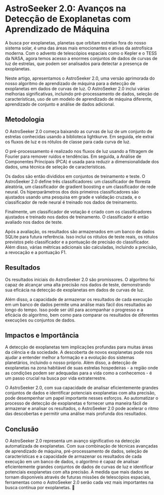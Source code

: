 # AstroSeeker 2.0: Avanços na Detecção de Exoplanetas com Aprendizado de Máquina

A busca por exoplanetas, planetas que orbitam estrelas fora do nosso sistema solar, é uma das áreas mais emocionantes e ativas da astrofísica moderna. Com o advento de telescópios espaciais como o Kepler e o TESS da NASA, agora temos acesso a enormes conjuntos de dados de curvas de luz de estrelas, que podem ser analisados para detectar a presença de exoplanetas.

Neste artigo, apresentamos o AstroSeeker 2.0, uma versão aprimorada do nosso algoritmo de aprendizado de máquina para a detecção de exoplanetas em dados de curvas de luz. O AstroSeeker 2.0 inclui várias melhorias significativas, incluindo pré-processamento de dados, seleção de características, uso de um modelo de aprendizado de máquina diferente, aprendizado de conjunto e análise de dados adicional.

## Metodologia

O AstroSeeker 2.0 começa baixando as curvas de luz de um conjunto de estrelas conhecidas usando a biblioteca lightkurve. Em seguida, ele extrai os fluxos de luz e os rótulos de classe para cada curva de luz.

O pré-processamento é realizado nos fluxos de luz usando a filtragem de Fourier para remover ruídos e tendências. Em seguida, a Análise de Componentes Principais (PCA) é usada para reduzir a dimensionalidade dos dados, uma técnica de seleção de características.

Os dados são então divididos em conjuntos de treinamento e teste. O AstroSeeker 2.0 define três classificadores: um classificador de floresta aleatória, um classificador de gradient boosting e um classificador de rede neural. Os hiperparâmetros dos dois primeiros classificadores são ajustados usando uma pesquisa em grade e validação cruzada, e o classificador de rede neural é treinado nos dados de treinamento.

Finalmente, um classificador de votação é criado com os classificadores ajustados e treinado nos dados de treinamento. O classificador é então avaliado nos dados de teste.

Após a avaliação, os resultados são armazenados em um banco de dados SQLite para futura referência. Isso inclui os rótulos de teste reais, os rótulos previstos pelo classificador e a pontuação de precisão do classificador. Além disso, várias métricas adicionais são calculadas, incluindo a precisão, a revocação e a pontuação F1.

## Resultados

Os resultados iniciais do AstroSeeker 2.0 são promissores. O algoritmo foi capaz de alcançar uma alta precisão nos dados de teste, demonstrando sua eficácia na detecção de exoplanetas em dados de curvas de luz.

Além disso, a capacidade de armazenar os resultados de cada execução em um banco de dados permite uma análise mais fácil dos resultados ao longo do tempo. Isso pode ser útil para acompanhar o progresso e a eficácia do algoritmo, bem como para comparar os resultados de diferentes execuções ou conjuntos de dados.

## Impactos e Importância

A detecção de exoplanetas tem implicações profundas para muitas áreas da ciência e da sociedade. A descoberta de novos exoplanetas pode nos ajudar a entender melhor a formação e a evolução dos sistemas planetários, incluindo o nosso próprio. Além disso, a detecção de exoplanetas na zona habitável de suas estrelas hospedeiras - a região onde as condições podem ser adequadas para a vida como a conhecemos - é um passo crucial na busca por vida extraterrestre.

O AstroSeeker 2.0, com sua capacidade de analisar eficientemente grandes conjuntos de dados e identificar potenciais exoplanetas com alta precisão, pode desempenhar um papel importante nesses esforços. Ao automatizar o processo de detecção de exoplanetas e fornecer uma maneira fácil de armazenar e analisar os resultados, o AstroSeeker 2.0 pode acelerar o ritmo das descobertas e permitir uma análise mais profunda dos resultados.

## Conclusão

O AstroSeeker 2.0 representa um avanço significativo na detecção automatizada de exoplanetas. Com sua combinação de técnicas avançadas de aprendizado de máquina, pré-processamento de dados, seleção de características e a capacidade de armazenar os resultados de cada execução em um banco de dados, o algoritmo é capaz de analisar eficientemente grandes conjuntos de dados de curvas de luz e identificar potenciais exoplanetas com alta precisão. À medida que mais dados se tornam disponíveis através de futuras missões de telescópios espaciais, ferramentas como o AstroSeeker 2.0 serão cada vez mais importantes na busca contínua por exoplanetas. 🚀
